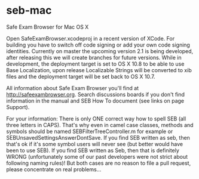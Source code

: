 # seb-mac
Safe Exam Browser for Mac OS X

Open SafeExamBrowser.xcodeproj in a recent version of XCode. For building you have to switch off code signing or add your own code signing identities. Currently on master the upcoming version 2.1 is being developed, after releasing this we will create branches for future versions.
While in development, the deployment target is set to OS X 10.8 to be able to use Base Localization, upon release Localizable Strings will be converted to xib files and the deployment target will be set back to OS X 10.7.

All information about Safe Exam Browser you'll find at http://safeexambrowser.org. Search discussions boards if you don't find  information in the manual and SEB How To document (see links on page Support).

For your information: There is only ONE correct way how to spell SEB (all three letters in CAPS). That's why even in camel case classes, methods and symbols should be named SEBFilterTreeController.m for example or SEBUnsavedSettingsAnswerDontSave. If you find SEB written as seb, then that's ok if it's some symbol users will never see (but better would have been to use SEB). If you find SEB written as Seb, then that is definitely WRONG (unfortunately some of our past developers were not strict about following naming rules)! But both cases are no reason to file a pull request, please concentrate on real problems...
